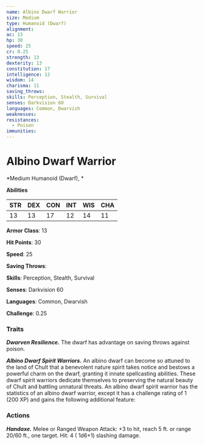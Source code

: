 ```yaml
---
name: Albino Dwarf Warrior
size: Medium
type: Humanoid (Dwarf)
alignment: 
ac: 13
hp: 30
speed: 25
cr: 0.25
strength: 13
dexterity: 13
constitution: 17
intelligence: 12
wisdom: 14
charisma: 11
saving_throws: 
skills: Perception, Stealth, Survival
senses: Darkvision 60
languages: Common, Dwarvish
weaknesses:
resistances:
  - Poison
immunities:
---
```


# Albino Dwarf Warrior

*Medium Humanoid (Dwarf), *

**Abilities**

| STR | DEX | CON | INT | WIS | CHA |
| --- | --- | --- | --- | --- | --- |
| 13 | 13 | 17 | 12 | 14 | 11 |

**Armor Class**: 13

**Hit Points**: 30

**Speed**: 25

**Saving Throws**: 

**Skills**: Perception, Stealth, Survival

**Senses**: Darkvision 60

**Languages**: Common, Dwarvish

**Challenge**: 0.25


### Traits
***Dwarven Resilience.*** The dwarf has advantage on saving throws against poison.

***Albino Dwarf Spirit Warriors.*** An albino dwarf can become so attuned to the land of Chult that a benevolent nature spirit takes notice and bestows a powerful charm on the dwarf, granting it innate spellcasting abilities. These dwarf spirit warriors dedicate themselves to preserving the natural beauty of Chult and battling unnatural threats. An albino dwarf spirit warrior has the statistics of an albino dwarf warrior, except it has a challenge rating of 1 (200 XP) and gains the following additional feature:


### Actions
***Handaxe.*** Melee or Ranged Weapon Attack:  +3 to hit, reach 5 ft. or range 20/60 ft., one target. Hit: 4 ( 1d6+1) slashing damage.

